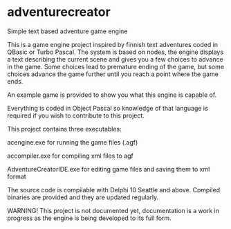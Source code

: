 # adventurecreator

Simple text based adventure game engine

This is a game engine project inspired by finnish text adventures coded in QBasic or Turbo Pascal.
The system is based on nodes, the engine displays a text describing the current scene and gives you a few choices
to advance in the game. Some choices lead to premature ending of the game, but some choices advance the game further until
you reach a point where the game ends.

An example game is provided to show you what this engine is capable of.

Everything is coded in Object Pascal so knowledge of that language is required if you wish to contribute to this project.

This project contains three executables: 



acengine.exe for running the game files (.agf)

accompiler.exe for compiling xml files to agf

AdventureCreatorIDE.exe for editing game files and saving them to xml format

The source code is compilable with Delphi 10 Seattle and above. Compiled binaries are provided and they are
updated regularly.

WARNING! This project is not documented yet, documentation is a work in progress as the engine is 
being developed to its full form.
